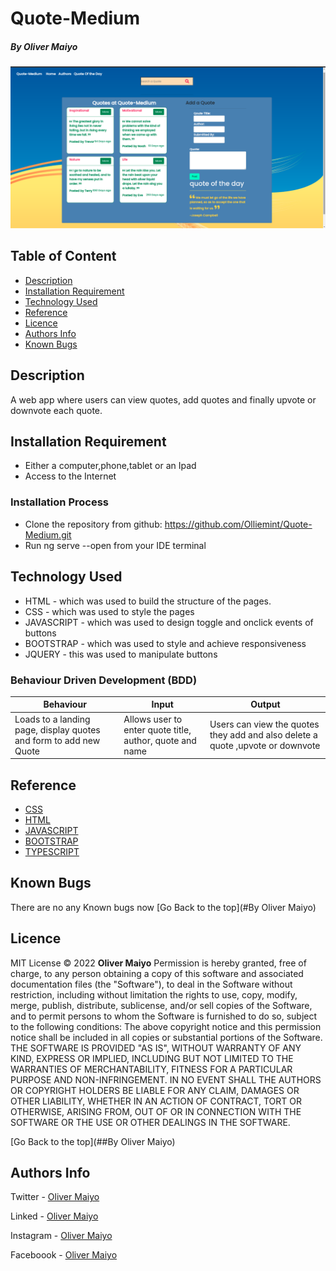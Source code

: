 # Quote-Medium
##### By Oliver Maiyo

<img width="1440" alt="Landing page" src="https://raw.githubusercontent.com/Olliemint/Quote-Medium/main/src/assets/quotebg.png">

## Table of Content
+ [Description](#description)
+ [Installation Requirement](#Requirements)
+ [Technology Used](#technology-used)
+ [Reference](#reference)
+ [Licence](#licence)
+ [Authors Info](#Authors-Info)
+ [Known Bugs](#Known-Bugs)

## Description
<p>A web app where users can view quotes, add quotes and finally upvote or downvote each quote.</p>

## Installation Requirement
* Either a computer,phone,tablet or an Ipad
* Access to the Internet

### Installation Process
* Clone the repository from github: https://github.com/Olliemint/Quote-Medium.git
* Run ng serve --open from your IDE terminal

## Technology Used
* HTML - which was used to build the structure of the pages.
* CSS - which was used to style the pages
* JAVASCRIPT - which was used to design toggle and onclick events of buttons
* BOOTSTRAP - which was used to style and achieve responsiveness
* JQUERY - this was used to manipulate buttons

### Behaviour Driven Development (BDD)

| Behaviour  | Input | Output |
| ------------- | ------------- | ------------- |
| Loads to a landing page, display quotes and form to add new Quote  | Allows user to enter quote title, author, quote and name |  Users can view the quotes they add and also delete a quote ,upvote or downvote|

## Reference
* [CSS](https://developer.mozilla.org/en-US/docs/Web/CSS)
* [HTML](https://developer.mozilla.org/en-US/docs/Glossary/HTML)
* [JAVASCRIPT](https://developer.mozilla.org/en-US/docs/Glossary/javascript)
* [BOOTSTRAP](https://developer.mozilla.org/en-US/docs/Glossary/bootstrap)
* [TYPESCRIPT](https://developer.mozilla.org/en-US/docs/Learn/Tools_and_testing/Client-side_JavaScript_frameworks/Angular_building)

## Known Bugs
There are no any Known bugs now
[Go Back to the top](#By Oliver Maiyo)


## Licence
MIT License
:copyright: 2022 **Oliver Maiyo**
Permission is hereby granted, free of charge, to any person obtaining a copy
of this software and associated documentation files (the "Software"), to deal
in the Software without restriction, including without limitation the rights
to use, copy, modify, merge, publish, distribute, sublicense, and/or sell
copies of the Software, and to permit persons to whom the Software is
furnished to do so, subject to the following conditions:
The above copyright notice and this permission notice shall be included in all
copies or substantial portions of the Software.
THE SOFTWARE IS PROVIDED "AS IS", WITHOUT WARRANTY OF ANY KIND, EXPRESS OR
IMPLIED, INCLUDING BUT NOT LIMITED TO THE WARRANTIES OF MERCHANTABILITY,
FITNESS FOR A PARTICULAR PURPOSE AND NON-INFRINGEMENT. IN NO EVENT SHALL THE
AUTHORS OR COPYRIGHT HOLDERS BE LIABLE FOR ANY CLAIM, DAMAGES OR OTHER
LIABILITY, WHETHER IN AN ACTION OF CONTRACT, TORT OR OTHERWISE, ARISING FROM,
OUT OF OR IN CONNECTION WITH THE SOFTWARE OR THE USE OR OTHER DEALINGS IN THE
SOFTWARE.


[Go Back to the top](##By Oliver Maiyo)


## Authors Info

Twitter - [Oliver Maiyo](https://twitter.com/Furymint)

Linked - [Oliver Maiyo](http://www.linkedin.com/in/oliver-maiyo-191943225)

Instagram - [Oliver Maiyo](https://www.instagram.com/oliver_koech_/)

Faceboook - [Oliver Maiyo](https://www.facebook.com/olibenie.koech)



